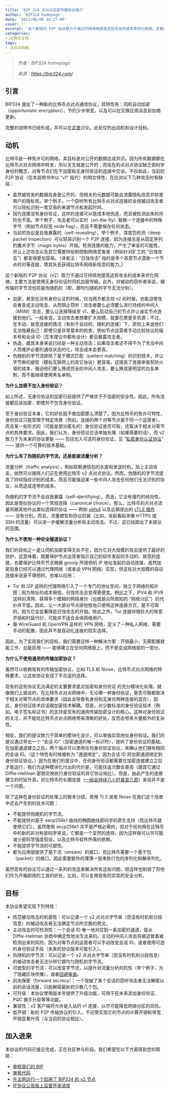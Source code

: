 ```yaml
---
title: 'BIP 324 点对点加密传输协议简介'
author: 'BIP324 homepage'
date: '2023/06/08 14:27:06'
cover: ''
excerpt: '这个新版的 P2P 协议致力于通过可持续地提高这些攻击的成本来优化网络，主要方法是使用无身份验证的伺机加密传输'
categories:
- 比特币主网
tags:
- 点对点网络
---
```



> *作者：BIP324 homepage*
> 
> *来源：<https://bip324.com/>*



## 引言

BIP324 提出了一种新的比特币点对点通信协议，其特性有：伺机自动加密（opportunistic encryption）、节约少许带宽，以及可以在交换应用消息前协商更新。

完整的说明书已经形成，并可以在[这里](https://github.com/bitcoin/bips/pull/1378)讨论。此处仅列出动机和设计目标。

## 动机

比特币是一种免许可的网络，其目标是对公开的数据达成共识。因为所有数据都在比特币点对点网络中转发，所以天生就是公开的；而现在的点对点协议缺乏密码学身份的概念，对等节点们在不加密和无身份验证的连接中交谈。不仅如此，当前的 P2P 协议（在本说明书中以 “v1” 指代）的明文特性，在应对以下几种攻击时有缺陷：

- 虽然被转发的数据自身是公开的，但相关的元数据可能会泄露隐私信息并妨害用户的隐私性。举个例子，一个窃听所有比特币点对点连接的全局被动攻击者可以轻松识别一笔交易的来源节点和发起时间。
- 因为连接没有身份验证，这样的连接可以低成本地伪造，而且被检测出来的风险也不高。举个例子，攻击者可以实时（on-the-fly）替换一个连接中的特殊字节（例如节点标签 node flag），而且不需要保存任何状态。
- 当前的协议是自我暴露的（self-revealing）。举个例子，深度包检测（deep packet inspection）可以轻易识别一个 P2P 连接，因为连接总是从固定序列的魔术字节（magic bytes）开始。检测连接的能力，产生了审查的可能性，并让上述攻击以及其它需要供给制控制网络受害者（例如针对矿工的 “日蚀攻击”）都变得更加容易。（译者注：“日蚀攻击” 指的是多个恶意节点垄断一个节点的对等连接、使其失去获得比特币网络新信息的能力。）

这个新版的 P2P 协议（v2）致力于通过可持续地提高这些攻击的成本来优化网络，主要方法是使用无身份验证的伺机加密传输。此外，对被动的窃听者来说，被传输的字节流也将是伪随机的（即，跟均匀随机的字节无法分别）。

- 加密，甚至在没有身份认证的时候、仅当两方都支持 v2 的时候，也能迫使攻击者变成主动攻击，从而阻止窃听：攻击者要么必须要么进行持续的中间人（MitM）攻击，要么让连接降级至 v1，要么启动自己的节点并让诚实节点连接到他们。一般来说，主动攻击者想要扩大规模，就要花费更多资源；不过，在手动、故意连接的情况（有别于自动的、随机的连接）下，原则上来说他们无法隐藏自己：即使只是非常基本的检查，例如节点运营者手动比较协议的版本号和会话 ID（在本提议中都有设计）都会暴露攻击者。
- 伪造，就其本身来说已经是一种主动攻击；如果攻击者还不得不为了充当中间人而维护必要的通信状态的化，攻击成本会更高。
- 伪随机的字节流排除了基于模式匹配（pattern matching）的识别技术，并让字节串的塑型（模拟互联网上的其它协议）更容易。这提高了连接审查型防火墙的成本，强迫他们要么换成完全的中间人攻击，要么换成更明显的白名单制，而不能继续使用黑名单制。

**为什么加密不加入身份验证？**

如上所述，无身份验证的加密已经提供了严格优于不加密的安全性。因此，所有连接都应该加密，即使并不包含身份验证。

至于身份验证本身，它的好处就不像加密那么清楚了。因为比特币的免许可特性，身份验证只能受限于特定场景（例如，连接的两个对等节点属于同一个运营者），而且某一些形式的（可能是部分匿名的）身份验证是否可取，还取决于相关对等节点的具体要求。因此，我们认为，身份验证应该单独处理（如果需要的话），而 v2 致力于为未来的协议更新 —— 包括加入可选的身份验证，见 “[私密身份认证协议](https://github.com/sipa/writeups/tree/main/private-authentication-protocols)” —— 提供一个可靠的技术基础。

**为什么有了伪随机的字节流，还是能被流量分析？**

流量分析（traffic analysis），例如观察通信包的长度和发送时机，加上主动攻击，依然可以揭晓人们正在使用比特币 v2 点对点协议。然而，伪随机的字节流提高了持续指纹识别的成本，而且可能强迫某一些中间人攻击任何他们无法识别的协议，从而造成连带的成本。

伪随机的字节流不会自我暴露（self-identifying）。而且，它没有强烈的倾向性，因此是类似协议的一个常规选择（canonical choice）。那么，比特币的点对点流量将跟其他作出类似选择的协议 —— 例如 [obfs4](https://gitlab.com/yawning/obfs4) 以及近期提出的 [cTLS 插件](https://datatracker.ietf.org/doc/draft-cpbs-pseudorandom-ctls/) —— 没有分别。而且，流量塑型和协议封装（比如，发起看起来像 HTTPS 或 SSH 的流量）可以进一步缓解流量分析和主动攻击。不过，这已经超出了本提议的范围。

**为什么不使用一种安全隧道协议？**

我们的目标之一是让伺机加密变得无处不在，因为它对大规模的攻击提供了最好的防护。这意味着，既要保护节点运营者指示自己的软件发起的手动的、故意的连接，也要保护比特币节点根据 goosip 所提供的 IP 地址发起的自动连接。虽然加密自身已经可以通过代理网络（或者说 VPN 网络）实现，但这些对大规模的自动连接来说是不理想的，也难以应用：

- Tor 和 I2P 这样的代理网络引入了一个专门的地址空间，独立于网络的拓扑图；因为地址的成本很低，日蚀攻击会变得更便宜。相比之下，IPV4 和 IPV6 这样的清网，获得多个模糊的网络身份（也就是众所周知的 “网络分区”）的代价并不低。因此，让一大部分节点排他性地只使用这种连接方式，是不可取的，因为它会显著降低日蚀攻击的开销。除此之外，Tor 连接伴随巨大的带宽开销和时延代价，可能并不适合全体网络用户。
- 像 WireGuard 和 OpenVPN 这样的 VPN 网络，定义了一种私人网络，需要手动的配置，因此并不是自动化连接的现实选择。

因此，为了实现我们的目标，我们需要这样一种解决方案：开销最小、无需配置就能工作、总能启用 —— 能够建立在任何网络层上，而不是变成网络层的一部分。

**为什么不使用通用的传输加密协议？**

虽然可以依赖现有的传输加密协议，比如 TLS 和 Noise，比特币点对点网络的特殊要求，让这些协议变成了不合适的选择。

现有的这些协议无法满足的主要要求是对加密和身份验证 的充分模块化处理。就像我们上面说的，在比特币点对点网络中，无论哪一种身份验证，是否可取都取决于相关对等节点的具体要求（因此会导致有身份和无身份两种连接的混合），因此，身份验证技术应该跟加密技术解耦。但是，对少数标准的身份验证技术（例如，电子签名和证书）的支持是现有的通用传输加密设计的核心。这种对身份验证的关注，并不能给比特币点对点网络带来清晰的好处，反而会带来大量额外的复杂性。

相反，我们的提议致力于简单的模块化设计，可以单独实现地址身份验证。我们的提议通过导出一个 “会话 ID”（加密通道的唯一标识符），提供了身份验证的基础。在加密通道建立之后，两个端点可以使用任何身份验证协议，来确认他们拥有相同的会话 ID。（这个特性有时候被称为 “通道绑定”，因为会话 ID 将加密通道绑定到身份验证协议。）因为在我们的提议中，任何身份验证都需要在加密连接建立之后才能运行，我们为这种模块化付出的代价是，可能往返次数会更高（跟其它通过 Diffie-Hellman 密钥交换执行身份验证的其它协议相比）。但是，由此产生的连接建立的时延升高，对比特币的长期连接（[一般会持续几小时甚至几周](https://www.dsn.kastel.kit.edu/bitcoin/)）来说并不是一个问题。

除了这种在身份验证的处理上的根本分歧，使用 TLS 或者 Noise 在我们这个场景中还会产生别的技术问题：

- 不能提供伪随机的字节流。
- 不能提供对基于 secp256k1 曲线的椭圆曲线密码学的原生支持（而比特币就使用它们）。虽然使用 secp256k1 并不是严格必需的，但对于任何用在比特币中的新的非对称密码学来说，它都是一个显然的选择，因为这样做可以尽可能减少密码学强度假设，以及比特币软件所需的依赖。
- 不能提供字节流的可塑性。
- 都为应用层提供了基于流（stream）的接口，但比特币需要一个基于包（packet）的接口，因此需要额外的薄薄一层来执行包的序列化和解序列化。

虽然现有的协议可以通过一系列的改造来解决所有这些问题，但这样也削弱了将他们作为开箱即用的工具的好处，比如，可以复用现有的实现的安全分析。

## 目标

本协议希望实现下列特性：

- 防范被动攻击的机密性：可以记录一个 v2 点对点字节串（但没有时机和分段信息）的被动攻击者无法确定节点所交换的明文。
- 主动攻击的可检测性：一个会话 ID 唯一地对应到一条加密的通道，是从 Diffie-Hellman 协商中确定性地派生出来的。主动的中间人攻击将被迫冒着被检测出来的风险，因为对等节点的运营者可以手动改变会话 ID，或者使用可选的身份验证手段（未来的协议版本可能引入）。
- 伪随机的字节流：可以记录一个 v2 点对点字节串（但没有时机和分段信息）的被动攻击者无法分辨它跟均匀随机的字节流。
- 可塑型的字节流：可以改变字节流，以提升对流量分析的抗性（举个例子，为了隐藏区块传播），或者[回避审查](https://gitlab.torproject.org/legacy/trac/-/issues/20348#note_2229522)。
- 前向保密（forward secrecy）：一个攻破了某个会话的窃听攻击者无法解密以前的会话流量，只能解密最新的少数几个包。
- 可升级：本协议使用版本号提供了升级功能，可用于在未来添加身份验证、PQC 握手升级等等功能。
- 兼容性：v2 客户端将允许是入站的 v1 连接，以尽可能降低网络分区的风险。
- 低开销：新的 P2P 传输协议的引入，不应使实现它的节点的计算开销和带宽开销显著升高（与当前的协议相比）。

## 加入进来

本协议的代码已接近完成，正在社区参与阶段。我们希望在以下方面得到您的帮助：

- [审核我们的 BIP](https://bip324.com/sections/bip-review/)
- [审核代码](https://bip324.com/sections/code-review/)
- [在主网运行一个启用了 BIP324 的 v2 节点](https://github.com/bitcoin/bitcoin/pull/24545#issue-1167366626)
- [在协议公告版上监督开发进度](https://github.com/bitcoin/bitcoin/projects/17)



